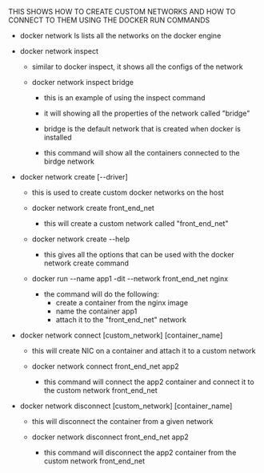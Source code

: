 
THIS SHOWS HOW TO CREATE CUSTOM NETWORKS AND HOW TO CONNECT TO THEM
USING THE DOCKER RUN COMMANDS

- docker network ls
    lists all the networks on the docker engine

- docker network inspect
    - similar to docker inspect, it shows all the configs of the
      network

    - docker network inspect bridge
        - this is an example of using the inspect command

        - it will showing all the properties of the network called
          "bridge"
        
        - bridge is the default network that is created when docker
          is installed

        - this command will show all the containers connected to the
          birdge network
    
- docker network create [--driver]
    - this is used to create custom docker networks on the host

    - docker network create front_end_net
        - this will create a custom network called "front_end_net"

    - docker network create --help
        - this gives all the options that can be used with the docker
          network create command

    - docker run --name app1 -dit --network front_end_net nginx
        - the command will do the following:
            - create a container from the nginx image
            - name the container app1
            - attach it to the "front_end_net" network
        

- docker network connect [custom_network] [container_name]
    - this will create NIC on a container and attach it to a custom
      network

    - docker network connect front_end_net app2
        - this command will connect the app2 container and connect it
        to the custom network front_end_net
    
- docker network disconnect [custom_network] [container_name]
    - this will disconnect the container from a given network

    - docker network disconnect front_end_net app2
        - this command will disconnect the app2 container from the custom network front_end_net
    